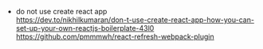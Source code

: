 - do not use create react app  
	https://dev.to/nikhilkumaran/don-t-use-create-react-app-how-you-can-set-up-your-own-reactjs-boilerplate-43l0  
	https://github.com/pmmmwh/react-refresh-webpack-plugin